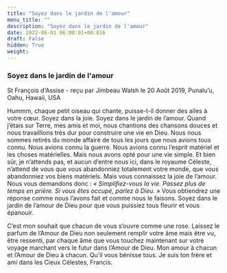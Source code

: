 ```yaml
---
title: "Soyez dans le jardin de l'amour"
menu_title: ""
description: "Soyez dans le jardin de l'amour"
date: 2022-06-01 06:00:01+00:816
draft: False
hidden: True
weight:
---
```

### Soyez dans le jardin de l'amour

St François d'Assise - reçu par Jimbeau Walsh le 20 Août 2019, Punalu’u, Oahu, Hawaii, USA

Hummm, chaque petit oiseau qui chante, puisse-t-il donner des ailes à votre cœur. Soyez dans la joie. Soyez dans le jardin de l’amour. Quand j’étais sur Terre, mes amis et moi, nous chantions des chansons douces et nous travaillions très dur pour construire une vie en Dieu. Nous nous sommes retirés du monde affairé de tous les jours que nous avions tous connu. Nous avions connu la guerre. Nous avions connu l’esprit matériel et les choses matérielles. Mais nous avons opté pour une vie simple. Et bien sûr, je n’attends pas, et aucun d’entre nous ici, dans le royaume Céleste, n’attend de vous que vous abandonniez totalement votre monde, que vous abandonniez vos biens matériels. Mais vous connaissez la joie de l’amour. Nous vous demandons donc : *« Simplifiez-vous la vie. Passez plus de temps en prière. Si vous êtes occupé, parlez à Dieu. »* Vous obtiendrez une réponse comme nous l’avons fait et comme nous le faisons. Soyez dans le jardin de l’amour de Dieu pour que vous puissiez tous fleurir et vous épanouir.

C’est mon souhait que chacun de vous s’ouvre comme une rose. Laissez le parfum de l’Amour de Dieu non seulement remplir votre âme mais être vu, être ressenti, par chaque âme que vous touchez maintenant sur votre voyage marchant vers le futur dans l’Amour de Dieu. Mon amour à chacun et l’Amour de Dieu à chacun. Qu’il vous bénisse tous. Je suis ton frère et ami dans les Cieux Célestes, Francis.



